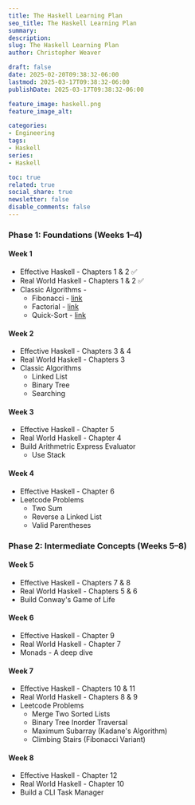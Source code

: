 ```yaml
---
title: The Haskell Learning Plan
seo_title: The Haskell Learning Plan 
summary: 
description: 
slug: The Haskell Learning Plan 
author: Christopher Weaver

draft: false
date: 2025-02-20T09:38:32-06:00
lastmod: 2025-03-17T09:38:32-06:00
publishDate: 2025-03-17T09:38:32-06:00

feature_image: haskell.png
feature_image_alt: 

categories:
- Engineering
tags:
- Haskell
series:
- Haskell

toc: true
related: true
social_share: true
newsletter: false
disable_comments: false
---
```


### Phase 1: Foundations (Weeks 1–4)

#### Week 1
* Effective Haskell - Chapters 1 & 2  ✅
* Real World Haskell - Chapters 1 & 2 ✅
* Classic Algorithms -
    * Fibonacci - [link](/engineering/haskell-algorithms/#fibonacci)
    * Factorial - [link](/engineering/haskell-algorithms/#factorial)
    * Quick-Sort - [link](/engineering/haskell-algorithms/#quicksort)

#### Week 2
* Effective Haskell - Chapters 3 & 4
* Real World Haskell - Chapters 3
* Classic Algorithms
    * Linked List
    * Binary Tree
    * Searching

#### Week 3
* Effective Haskell - Chapter 5
* Real World Haskell - Chapter 4
* Build Arithmetric Express Evaluator
    * Use Stack

#### Week 4
* Effective Haskell - Chapter 6
* Leetcode Problems
    * Two Sum
    * Reverse a Linked List
    * Valid Parentheses

### Phase 2: Intermediate Concepts (Weeks 5–8)

#### Week 5
* Effective Haskell - Chapters 7 & 8
* Real World Haskell - Chapters 5 & 6
* Build Conway's Game of Life

#### Week 6
* Effective Haskell - Chapter 9
* Real World Haskell - Chapter 7
* Monads - A deep dive

#### Week 7
* Effective Haskell - Chapters 10 & 11
* Real World Haskell - Chapters 8 & 9
* Leetcode Problems
    * Merge Two Sorted Lists
    * Binary Tree Inorder Traversal
    * Maximum Subarray (Kadane's Algorithm)
    * Climbing Stairs (Fibonacci Variant)

#### Week 8
* Effective Haskell - Chapter 12
* Real World Haskell - Chapter 10
* Build a CLI Task Manager